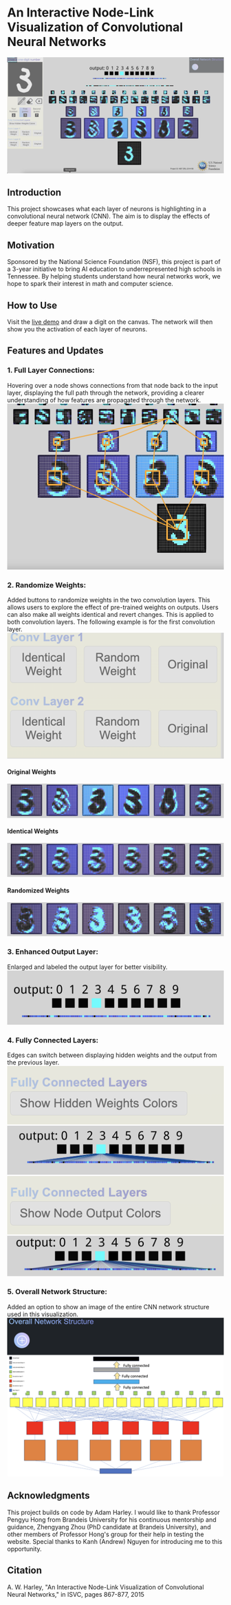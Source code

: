 # An Interactive Node-Link Visualization of Convolutional Neural Networks
![Visualization](images/2dc_.png)

## Introduction
This project showcases what each layer of neurons is highlighting in a convolutional neural network (CNN). The aim is to display the effects of deeper feature map layers on the output.

## Motivation
Sponsored by the National Science Foundation (NSF), this project is part of a 3-year initiative to bring AI education to underrepresented high schools in Tennessee. By helping students understand how neural networks work, we hope to spark their interest in math and computer science.

## How to Use
Visit the [live demo](https://marcopo1o.github.io/visualize_neural_net/) and draw a digit on the canvas. The network will then show you the activation of each layer of neurons.

## Features and Updates
### 1. **Full Layer Connections:** 
Hovering over a node shows connections from that node back to the input layer, displaying the full path through the network, providing a clearer understanding of how features are propagated through the network.
![Full Layer Connections](images/connections.png)
### 2. **Randomize Weights:** 
Added buttons to randomize weights in the two convolution layers. This allows users to explore the effect of pre-trained weights on outputs. Users can also make all weights identical and revert changes. This is applied to both convolution layers. The following example is for the first convolution layer.
![weight_buttons](images/weight_change.png)

#### Original Weights
![Original Weights](images/layer_1_original.png)

#### Identical Weights
![Identical Weights](images/layer_1_same.png)

#### Randomized Weights
![Randomize Weights](images/layer_1_random.png)

### 3. **Enhanced Output Layer:** 
Enlarged and labeled the output layer for better visibility.
![output](images/output.png)

### 4. **Fully Connected Layers:** 
Edges can switch between displaying hidden weights and the output from the previous layer.
![button show weight](images/button_hidden.png)
![fully connected layer showing hidden weights](images/fcl_hidden.png)
![button show node output](images/button_pre.png)
![fully connected layer showing node output](images/fcl_pre.png)

### 5. **Overall Network Structure:** 
Added an option to show an image of the entire CNN network structure used in this visualization.
![network structure](images/structure.png)

## Acknowledgments
This project builds on code by Adam Harley. I would like to thank Professor Pengyu Hong from Brandeis University for his continuous mentorship and guidance, Zhengyang Zhou (PhD candidate at Brandeis University), and other members of Professor Hong's group for their help in testing the website. Special thanks to Kanh (Andrew) Nguyen for introducing me to this opportunity.

## Citation
A. W. Harley, "An Interactive Node-Link Visualization of Convolutional Neural Networks," in ISVC, pages 867-877, 2015

